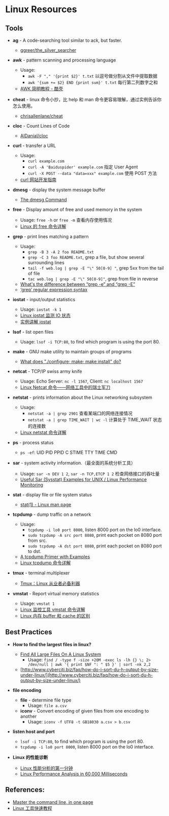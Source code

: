 # Linux Resources

## Tools

- **ag** - A code-searching tool similar to ack, but faster.
    - [ggreer/the_silver_searcher](https://github.com/ggreer/the_silver_searcher)

- **awk** - pattern scanning and processing language
    - Usage:
        * `awk -F "," '{print $2}' t.txt` 以逗号做分割从文件中提取数据
        * `awk '{sum += $2} END {print sum}' t.txt` 每行第二列数字之和
    - [AWK 简明教程 - 酷壳](http://coolshell.cn/articles/9070.html)

- **cheat** - linux 命令小抄，比 help 和 man 命令更容易理解，通过实例告诉你怎么使用。
    - [chrisallenlane/cheat](https://github.com/chrisallenlane/cheat)

- **cloc** - Count Lines of Code
    - [AlDanial/cloc](https://github.com/AlDanial/cloc)

- **curl** - transfer a URL
    - Usage:
        * `curl example.com`
        * `curl -A 'Baiduspider' example.com` 指定 User Agent
        * `curl -X POST --data "data=xxx" example.com` 使用 POST 方法
    - [curl 网站开发指南](http://www.ruanyifeng.com/blog/2011/09/curl.html)

- **dmesg** - display the system message buffer
    - [The dmesg Command](http://www.linfo.org/dmesg.html)

- **free** - Display amount of free and used memory in the system
    - Usage: `free -h` or `free -m` 查看内存使用情况
    - [Linux 的 free 命令详解](http://www.php-oa.com/2008/04/04/linux-free.html)

- **grep** - print lines matching a pattern
    - Usage:
        - `grep -B 3 -A 2 foo README.txt`
        - `grep -C 3 foo README.txt`, grep a file, but show several surrounding lines
        - `tail -f web.log | grep -E "\" 50[0-9] "`, grep 5xx from the tail of file
        - `tac web.log | grep -E "\" 50[0-9]"`, grep from file in reverse
    - [What's the difference between “grep -e” and “grep -E”](http://stackoverflow.com/a/17130337/3175815)
    - [‘grep’ regular expression syntax](https://www.gnu.org/software/findutils/manual/html_node/find_html/grep-regular-expression-syntax.html)

- **iostat** - input/output statistics
    - Usage: `iostat -k 1`
    - [Linux iostat 监测 IO 状态](http://www.orczhou.com/index.php/2010/03/iostat-detail/)
    - [实例讲解 iostat](http://www.php-oa.com/2009/02/03/iostat.html)

- **lsof** - list open files
    - Usage: `lsof -i TCP:80`, to find which program is using the port 80.

- **make** - GNU make utility to maintain groups of programs
    - [What does "./configure; make; make install" do?](http://askubuntu.com/questions/173088/what-does-configure-make-make-install-do)

- **netcat** - TCP/IP swiss army knife
    - Usage: Echo Server: `nc -l 1567`, Client: `nc localhost 1567`
    - [Linux Netcat 命令——网络工具中的瑞士军刀](http://www.oschina.net/translate/linux-netcat-command)

- **netstat** - prints information about the Linux networking subsystem
    - Usage:
        * `netstat -a | grep 2901` 查看某端口的网络连接情况
        * `netstat -a | grep TIME_WAIT | wc -l` 计算处于 TIME_WAIT 状态的连接数
    - [Linux netstat 命令详解](http://www.cnblogs.com/ggjucheng/archive/2012/01/08/2316661.html)

- **ps** - process status
    - `ps -ef`: UID PID PPID C STIME TTY TIME CMD

- **sar** - system activity information.（最全面的系统分析工具）
    - Usage: `sar -n DEV 1 2`, `sar -n TCP,ETCP 1 2` 检查网络接口的吞吐量
    - [Useful Sar (Sysstat) Examples for UNIX / Linux Performance Monitoring](http://www.thegeekstuff.com/2011/03/sar-examples/)

- **stat** - display file or file system status
    - [stat(1) - Linux man page](http://linux.die.net/man/1/stat)

- **tcpdump** - dump traffic on a network
    - Usage:
        * `tcpdump -i lo0 port 8000`, listen 8000 port on the lo0 interface.
        * `sudo tcpdump -A src port 8080`, print each pocket on 8080 port from src.
        * `sudo tcpdump -A dst port 8080`, print each pocket on 8080 port to dst.
    - [A tcpdump Primer with Examples](https://danielmiessler.com/study/tcpdump/)
    - [Linux tcpdump 命令详解](http://www.cnblogs.com/ggjucheng/archive/2012/01/14/2322659.html)

- **tmux** - terminal multiplexer
    - [Tmux：Linux 从业者必备利器](http://blog.jobbole.com/87562/)

- **vmstat** - Report virtual memory statistics
    - Usage: `vmstat 1`
    - [Linux 监控工具 vmstat 命令详解](http://www.ha97.com/4512.html)
    - [Linux 内存 buffer 和 cache 的区别](http://blog.csdn.net/tianlesoftware/article/details/6459044)


## Best Practices

- **How to find the largest files in linux?**
    - [Find All Large Files On A Linux System](http://linuxlookup.com/howto/find_all_large_files_linux_system)
        - Usage: `find / -type f -size +20M -exec ls -lh {} \; 2> /dev/null | awk '{ print $NF ": " $5 }' | sort -nk 2,2`
    - [http://www.cyberciti.biz/faq/how-do-i-sort-du-h-output-by-size-under-linux/](http://www.cyberciti.biz/faq/how-do-i-sort-du-h-output-by-size-under-linux/)

- **file encoding**
    - **file** - determine file type
        - Usage: `file a.csv`
    - **iconv** - Convert encoding of given files from one encoding to another
        - Usage: `iconv -f UTF8 -t GB18030 a.csv > b.csv`

- **listen host and port**
    - `lsof -i TCP:80`, to find which program is using the port 80.
    - `tcpdump -i lo0 port 8000`, listen 8000 port on the lo0 interface.

- **Linux 的性能诊断**
    - [Linux 性能分析的第一分钟](http://www.oschina.net/translate/linux-performance-analysis-in-60s)
    - [Linux Performance Analysis in 60,000 Milliseconds](http://techblog.netflix.com/2015/11/linux-performance-analysis-in-60s.html)

## References:

- [Master the command line, in one page](https://github.com/jlevy/the-art-of-command-line)
- [Linux 工具快速教程](http://linuxtools-rst.readthedocs.org/zh_CN/latest/)
